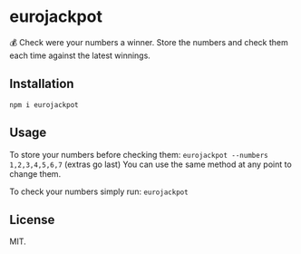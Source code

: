 # eurojackpot
:moneybag: Check were your numbers a winner. Store the numbers and check them each time against the latest winnings. 


## Installation

```npm i eurojackpot```


## Usage

To store your numbers before checking them: ```eurojackpot --numbers 1,2,3,4,5,6,7``` (extras go last)
You can use the same method at any point to change them.

To check your numbers simply run: ```eurojackpot```


## License

MIT.
